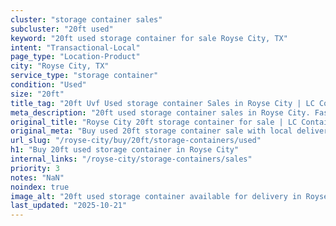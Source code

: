 ```yaml
---
cluster: "storage container sales"
subcluster: "20ft used"
keyword: "20ft used storage container for sale Royse City, TX"
intent: "Transactional-Local"
page_type: "Location-Product"
city: "Royse City, TX"
service_type: "storage container"
condition: "Used"
size: "20ft"
title_tag: "20ft Uvf Used storage container Sales in Royse City | LC Container"
meta_description: "20ft used storage container sales in Royse City. Fast delivery, competitive pricing. Serving storage containers area. Quote ID: HJ0. Call (214) 524-4168 for your free quote today."
original_title: "Royse City 20ft storage container for sale | LC Container"
original_meta: "Buy used 20ft storage container sale with local delivery in Royse City, TX. LC Container — local Since 2003. Request a fast quote today."
url_slug: "/royse-city/buy/20ft/storage-containers/used"
h1: "Buy 20ft used storage container in Royse City"
internal_links: "/royse-city/storage-containers/sales"
priority: 3
notes: "NaN"
noindex: true
image_alt: "20ft used storage container available for delivery in Royse City"
last_updated: "2025-10-21"
---
```


<!-- TODO: Add unique city/inventory copy, images, and internal links here. -->
